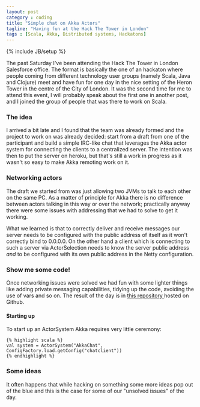 ```yaml
---
layout: post
category : coding
title: "Simple chat on Akka Actors"
tagline: "Having fun at the Hack The Tower in London"
tags : [Scala, Akka, Distributed systems, Hackatons]
---
```

{% include JB/setup %}

The past Saturday I've been attending the Hack The Tower in London Salesforce office. The format is basically the one of an hackaton where people coming from different technology user groups (namely Scala, Java and Clojure) meet and have fun for one day in the nice setting of the Heron Tower in the centre of the City of London. It was the second time for me to attend this event, I will probably speak about the first one in another post, and I joined the group of people that was there to work on Scala.

### The idea

I arrived a bit late and I found that the team was already formed and the project to work on was already decided: start from a draft from one of the participant and build a simple IRC-like chat that leverages the Akka actor system for connecting the clients to a centralized server. The intention was then to put the server on heroku, but that's still a work in progress as it wasn't so easy to make Akka remoting work on it.

### Networking actors

The draft we started from was just allowing two JVMs to talk to each other on the same PC. As a matter of principle for Akka there is no difference between actors talking in this way or over the network; practically anyway there were some issues with addressing that we had to solve to get it working.

What we learned is that to correctly deliver and receive messages our server needs to be configured with the public address of itself as it won't correctly bind to 0.0.0.0. On the other hand a client which is connecting to such a server via ActorSelection needs to know the server public address *and* to be configured with its own public address in the Netty configuration.

### Show me some code!

Once networking issues were solved we had fun with some lighter things like adding private messaging capabilities, tidying up the code, avoiding the use of vars and so on. The result of the day is in [ this repository ]( https://github.com/mildlyskilled/actor-chat/tree/akka-actors ) hosted on Github.

#### Starting up

To start up an ActorSystem Akka requires very little ceremony:

    {% highlight scala %}
    val system = ActorSystem("AkkaChat", ConfigFactory.load.getConfig("chatclient"))
    {% endhighlight %}

### Some ideas

It often happens that while hacking on something some more ideas pop out of the blue and this is the case for some of our "unsolved issues" of the day.
